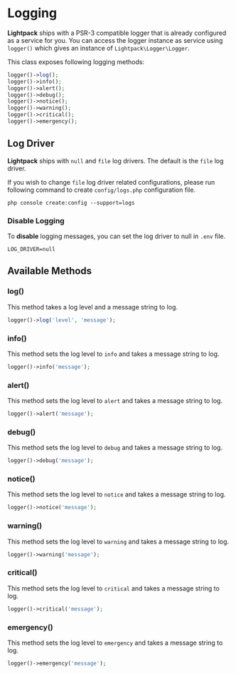 # Logging

**Lightpack** ships with a PSR-3 compatible logger that is already configured as a service for you. You can access the logger instance as service using `logger()` which gives an instance of `Lightpack\Logger\Logger`. 

This class exposes following logging methods:

```php
logger()->log();
logger()->info();
logger()->alert();
logger()->debug();
logger()->notice();
logger()->warning();
logger()->critical();
logger()->emergency();
```

## Log Driver

**Lightpack** ships with `null` and `file` log drivers. The default is the `file` log driver.

If you wish to change `file` log driver related configurations, please run following command to create `config/logs.php` configuration file.

```cli
php console create:config --support=logs
```

### Disable Logging

To **disable** logging messages, you can set the log driver to null in `.env` file.

```env
LOG_DRIVER=null
```

## Available Methods

### log()

This method takes a log level and a message string to log.

```php
logger()->log('level', 'message');
```

### info()

This method sets the log level to `info` and takes a message string to log.

```php
logger()->info('message');
```

### alert()

This method sets the log level to `alert` and takes a message string to log.

```php
logger()->alert('message');
```

### debug()

This method sets the log level to `debug` and takes a message string to log.

```php
logger()->debug('message');
```

### notice()

This method sets the log level to `notice` and takes a message string to log.

```php
logger()->notice('message');
```

### warning()

This method sets the log level to `warning` and takes a message string to log.

```php
logger()->warning('message');
```

### critical()

This method sets the log level to `critical` and takes a message string to log.

```php
logger()->critical('message');
```

### emergency()

This method sets the log level to `emergency` and takes a message string to log.

```php
logger()->emergency('message');
```